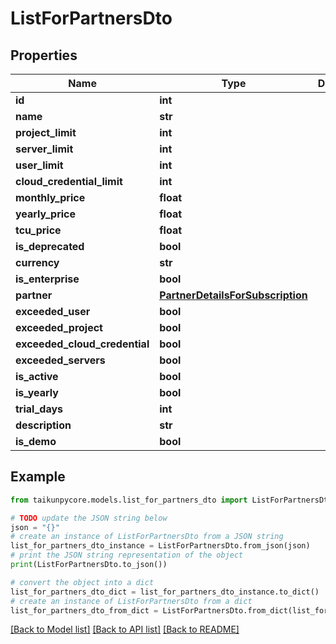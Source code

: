 # ListForPartnersDto


## Properties

Name | Type | Description | Notes
------------ | ------------- | ------------- | -------------
**id** | **int** |  | 
**name** | **str** |  | 
**project_limit** | **int** |  | 
**server_limit** | **int** |  | 
**user_limit** | **int** |  | 
**cloud_credential_limit** | **int** |  | 
**monthly_price** | **float** |  | 
**yearly_price** | **float** |  | 
**tcu_price** | **float** |  | 
**is_deprecated** | **bool** |  | 
**currency** | **str** |  | 
**is_enterprise** | **bool** |  | 
**partner** | [**PartnerDetailsForSubscription**](PartnerDetailsForSubscription.md) |  | 
**exceeded_user** | **bool** |  | 
**exceeded_project** | **bool** |  | 
**exceeded_cloud_credential** | **bool** |  | 
**exceeded_servers** | **bool** |  | 
**is_active** | **bool** |  | 
**is_yearly** | **bool** |  | 
**trial_days** | **int** |  | 
**description** | **str** |  | 
**is_demo** | **bool** |  | 

## Example

```python
from taikunpycore.models.list_for_partners_dto import ListForPartnersDto

# TODO update the JSON string below
json = "{}"
# create an instance of ListForPartnersDto from a JSON string
list_for_partners_dto_instance = ListForPartnersDto.from_json(json)
# print the JSON string representation of the object
print(ListForPartnersDto.to_json())

# convert the object into a dict
list_for_partners_dto_dict = list_for_partners_dto_instance.to_dict()
# create an instance of ListForPartnersDto from a dict
list_for_partners_dto_from_dict = ListForPartnersDto.from_dict(list_for_partners_dto_dict)
```
[[Back to Model list]](../README.md#documentation-for-models) [[Back to API list]](../README.md#documentation-for-api-endpoints) [[Back to README]](../README.md)


